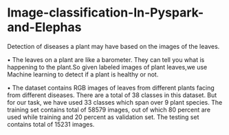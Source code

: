 # Image-classification-In-Pyspark-and-Elephas

Detection of diseases a plant may have based on the images of the leaves.

• The leaves on a plant are like a barometer. They can tell you what is happening to the plant.So given labeled images of plant leaves,we use Machine learning to detect if a plant is healthy or not.

• The dataset contains RGB images of leaves from different plants facing from different diseases. There are a total of 38 classes in this dataset. But for our task, we have used 33 classes which span over 9 plant species. The training set contains total of 58579 images, out of which 80 percent are used while training and 20 percent as validation set. The testing set contains total of 15231 images.

